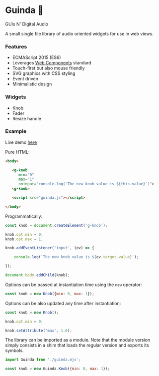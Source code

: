 # Guinda 🍒

GUIs N' Digital Audio

A small single file library of audio oriented widgets for use in web views.

### Features

* ECMAScript 2015 (ES6)
* Leverages [Web Components](https://developer.mozilla.org/en-US/docs/Web/Web_Components) standard
* Touch-first but also mouse friendly
* SVG graphics with CSS styling
* Event driven
* Minimalistic design

### Widgets

* Knob
* Fader
* Resize handle

### Example

Live demo [here](https://raw.githack.com/lucianoiam/guinda/master/demo.html)

Pure HTML:

```HTML
<body>

   <g-knob
      min="0"
      max="1"
      oninput="console.log(`The new knob value is ${this.value}`)">
   <g-knob>

   <script src="guinda.js"></script>

</body>
```

Programmatically:

```JavaScript
const knob = document.createElement('g-knob');

knob.opt.min = 0;
knob.opt.max = 1;

knob.addEventListener('input', (ev) => {

    console.log(`The new knob value is ${ev.target.value}`);

});

document.body.addChild(knob);
```

Options can be passed at instantiation time using the `new` operator:

```JavaScript
const knob = new Knob({min: 0, max: 1});
```

Options can be also updated any time after instantiation:

```JavaScript
const knob = new Knob();

knob.opt.min = 0;

knob.setAttribute('max', 1.0);

```

The library can be imported as a module. Note that the module version simply
consists in a shim that loads the regular version and exports its symbols.
```JavaScript
import Guinda from './guinda.mjs';

const knob = new Guinda.Knob({min: 0, max: 1});
```
